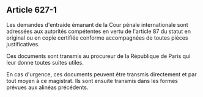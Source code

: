 Article 627-1
----
Les demandes d'entraide émanant de la Cour pénale internationale sont adressées
aux autorités compétentes en vertu de l'article 87 du statut en original ou en
copie certifiée conforme accompagnées de toutes pièces justificatives.

Ces documents sont transmis au procureur de la République de Paris qui leur
donne toutes suites utiles.

En cas d'urgence, ces documents peuvent être transmis directement et par tout
moyen à ce magistrat. Ils sont ensuite transmis dans les formes prévues aux
alinéas précédents.
